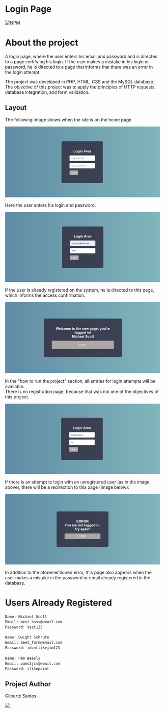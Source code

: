 # Login Page

[![NPM](https://img.shields.io/npm/l/react)](https://github.com/giljs96/Login_Page/blob/main/LICENSE)
 
# About the project 

A login page, where the user enters his email and password and is directed to a page certifying his login.
If the user makes a mistake in his login or password, he is directed to a page that informs that there was an error in the login attempt.

The project was developed in PHP, HTML, CSS and the MySQL database.
The objective of this project was to apply the principles of HTTP requests, database integration, and form validation.

## Layout

The following image shows when the site is on the home page.

![login1](https://github.com/giljs96/Login_Page/blob/main/login-1.JPG)

Here the user enters his login and password.

![login2](https://github.com/giljs96/Login_Page/blob/main/login-2.JPG)

If the user is already registered on the system, he is directed to this page, which informs the access confirmation. 
<br>

![login3](https://github.com/giljs96/Login_Page/blob/main/login-3.JPG)

In the "how to run the project" section, all entries for login attempts will be available.<br>
There is no registration page, because that was not one of the objectives of this project.

![login4](https://github.com/giljs96/Login_Page/blob/main/login-4.JPG)

If there is an attempt to login with an unregistered user (as in the image above), there will be a redirection to this page (image below):

![login5](https://github.com/giljs96/Login_Page/blob/main/login-5.JPG)

In addition to the aforementioned error, this page also appears when the user makes a mistake in the password or email already registered in the database.


# Users Already Registered

```bash
Name: Michael Scott
Email: best_boss@email.com
Password: test123

Name: Dwight Schrute
Email: beet_farm@email.com
Password: idontlikejim123

Name: Pam Beesly
Email: pams2jim@email.com
Password: ilikepaint
```

## Project Author

Gilberto Santos

<div>
  <a href="https://www.linkedin.com/in/gilbertosantos96/" target="_blank"><img src="https://img.shields.io/badge/LinkedIn-0077B5?style=for-the-badge&logo=linkedin&logoColor=white" target="_blank"</a>
</div>
